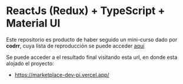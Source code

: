 # ReactJs (Redux) + TypeScript + Material UI

Este repositorio es producto de haber seguido un mini-curso dado por **codrr**, cuya lista de reproducción se puede acceder [aquí](https://www.youtube.com/playlist?list=PLergODdA95keS6fiiJp_Pca5Bfdd2zgQo)

Se puede acceder a el resultado final visitando esta url, en donde esta alojado el proyecto: 

* https://marketplace-dev-pi.vercel.app/



